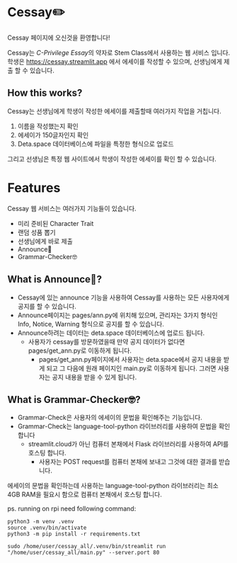 # Cessay✏️
Cessay 페이지에 오신것을 환영합니다!

Cessay는 *C-Privilege Essay*의 약자로 Stem Class에서 사용하는 웹 서비스 입니다. 학생은 https://cessay.streamlit.app 에서 에세이를 작성할 수 있으며, 선생님에게 제출 할 수 있습니다.

## How this works?
Cessay는 선생님에게 학생이 작성한 에세이를 제출할때 여러가지 작업을 거칩니다.
1. 이름을 작성했는지 확인
2. 에세이가 150글자인지 확인
3. Deta.space 데이터베이스에 파일을 특정한 형식으로 업로드

그리고 선생님은 특정 웹 사이트에서 학생이 작성한 에세이를 확인 할 수 있습니다.

# Features
Cessay 웹 서비스는 여러가지 기능들이 있습니다.
- 미리 준비된 Character Trait
- 랜덤 성품 뽑기
- 선생님에게 바로 제출
- Announce📢
- Grammar-Checker🤓
## What is Announce📢?
- Cessay에 있는 announce 기능을 사용하여 Cessay를 사용하는 모든 사용자에게 공지를 할 수 있습니다.
- Announce페이지는 pages/ann.py에 위치해 있으며, 관리자는 3가지 형식인 Info, Notice, Warning 형식으로 공지를 할 수 있습니다.
- Announce하려는 데이터는 deta.space 데이터베이스에 업로드 됩니다.
  - 사용자가 cessay를 방문하였을때 만약 공지 데이터가 없다면 pages/get_ann.py로 이동하게 됩니다.
    - pages/get_ann.py페이지에서 사용자는 deta.space에서 공지 내용을 받게 되고 그 다음에 원래 페이지인 main.py로 이동하게 됩니다. 그러면 사용자는 공지 내용을 받을 수 있게 됩니다.

## What is Grammar-Checker🤓?
- Grammar-Check은 사용자의 에세이의 문법을 확인해주는 기능입니다.
- Grammar-Check는 language-tool-python 라이브러리를 사용하여 문법을 확인합니다
  - streamlit.cloud가 아닌 컴퓨터 본채에서 Flask 라이브러리를 사용하여 API를 호스팅 합니다.
    - 사용자는 POST request를 컴퓨터 본채에 보내고 그것에 대한 결과를 받습니다.  
    
에세이의 문법을 확인하는데 사용하는 language-tool-python 라이브러리는 최소 4GB RAM을 필요시 함으로 컴퓨터 본채에서 호스팅 합니다.

ps. running on rpi need following command: 
```
python3 -m venv .venv
source .venv/bin/activate
python3 -m pip install -r requirements.txt
```
`sudo /home/user/cessay_all/.venv/bin/streamlit run "/home/user/cessay_all/main.py" --server.port 80`
